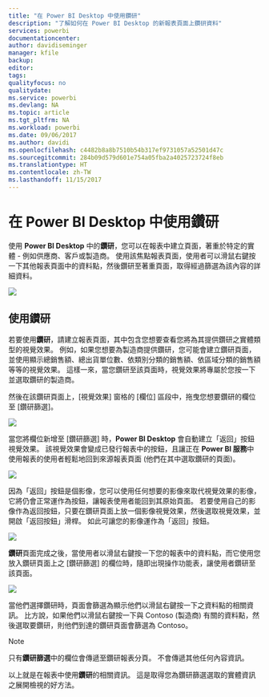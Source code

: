 ```yaml
---
title: "在 Power BI Desktop 中使用鑽研"
description: "了解如何在 Power BI Desktop 的新報表頁面上鑽研資料"
services: powerbi
documentationcenter: 
author: davidiseminger
manager: kfile
backup: 
editor: 
tags: 
qualityfocus: no
qualitydate: 
ms.service: powerbi
ms.devlang: NA
ms.topic: article
ms.tgt_pltfrm: NA
ms.workload: powerbi
ms.date: 09/06/2017
ms.author: davidi
ms.openlocfilehash: c4482b8a8b7510b54b317ef9731057a52501d47c
ms.sourcegitcommit: 284b09d579d601e754a05fba2a4025723724f8eb
ms.translationtype: HT
ms.contentlocale: zh-TW
ms.lasthandoff: 11/15/2017
---
```

# <a name="use-drillthrough-in-power-bi-desktop"></a>在 Power BI Desktop 中使用鑽研
使用 **Power BI Desktop** 中的**鑽研**，您可以在報表中建立頁面，著重於特定的實體 - 例如供應商、客戶或製造商。 使用該焦點報表頁面，使用者可以滑鼠右鍵按一下其他報表頁面中的資料點，然後鑽研至著重頁面，取得經過篩選為該內容的詳細資料。

![](media/desktop-drillthrough/drillthrough_01.png)

## <a name="using-drillthrough"></a>使用鑽研
若要使用**鑽研**，請建立報表頁面，其中包含您想要查看您將為其提供鑽研之實體類型的視覺效果。 例如，如果您想要為製造商提供鑽研，您可能會建立鑽研頁面，並使用顯示總銷售額、總出貨單位數、依類別分類的銷售額、依區域分類的銷售額等等的視覺效果。 這樣一來，當您鑽研至該頁面時，視覺效果將專屬於您按一下並選取鑽研的製造商。

然後在該鑽研頁面上，[視覺效果] 窗格的 [欄位] 區段中，拖曳您想要鑽研的欄位至 [鑽研篩選]。

![](media/desktop-drillthrough/drillthrough_02.png)

當您將欄位新增至 [鑽研篩選] 時，**Power BI Desktop** 會自動建立「返回」按鈕視覺效果。 該視覺效果會變成已發行報表中的按鈕，且讓正在 **Power BI 服務**中使用報表的使用者輕鬆地回到來源報表頁面 (他們在其中選取鑽研的頁面)。

![](media/desktop-drillthrough/drillthrough_03.png)

因為「返回」按鈕是個影像，您可以使用任何想要的影像來取代視覺效果的影像，它將仍會正常運作為按鈕，讓報表使用者能回到其原始頁面。 若要使用自己的影像作為返回按鈕，只要在鑽研頁面上放一個影像視覺效果，然後選取視覺效果，並開啟「返回按鈕」滑桿。 如此可讓您的影像運作為「返回」按鈕。

![](media/desktop-drillthrough/drillthrough_05.png)

**鑽研**頁面完成之後，當使用者以滑鼠右鍵按一下您的報表中的資料點，而它使用您放入鑽研頁面上之 [鑽研篩選] 的欄位時，隨即出現操作功能表，讓使用者鑽研至該頁面。

![](media/desktop-drillthrough/drillthrough_04.png)

當他們選擇鑽研時，頁面會篩選為顯示他們以滑鼠右鍵按一下之資料點的相關資訊。 比方說，如果他們以滑鼠右鍵按一下與 Contoso (製造商) 有關的資料點，然後選取要鑽研，則他們到達的鑽研頁面會篩選為 Contoso。

> [!NOTE]
> 只有**鑽研篩選**中的欄位會傳遞至鑽研報表分頁。 不會傳遞其他任何內容資訊。
> 
> 

以上就是在報表中使用**鑽研**的相關資訊。 這是取得您為鑽研篩選選取的實體資訊之展開檢視的好方法。

